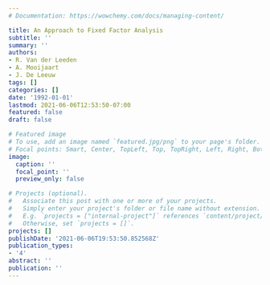 ```yaml
---
# Documentation: https://wowchemy.com/docs/managing-content/

title: An Approach to Fixed Factor Analysis
subtitle: ''
summary: ''
authors:
- R. Van der Leeden
- A. Mooijaart
- J. De Leeuw
tags: []
categories: []
date: '1992-01-01'
lastmod: 2021-06-06T12:53:50-07:00
featured: false
draft: false

# Featured image
# To use, add an image named `featured.jpg/png` to your page's folder.
# Focal points: Smart, Center, TopLeft, Top, TopRight, Left, Right, BottomLeft, Bottom, BottomRight.
image:
  caption: ''
  focal_point: ''
  preview_only: false

# Projects (optional).
#   Associate this post with one or more of your projects.
#   Simply enter your project's folder or file name without extension.
#   E.g. `projects = ["internal-project"]` references `content/project/deep-learning/index.md`.
#   Otherwise, set `projects = []`.
projects: []
publishDate: '2021-06-06T19:53:50.852568Z'
publication_types:
- '4'
abstract: ''
publication: ''
---
```

